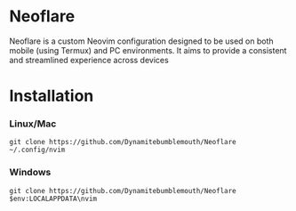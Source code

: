 # Neoflare
Neoflare is a custom Neovim configuration designed to be used on both mobile (using Termux) and PC environments.
It aims to provide a consistent and streamlined experience across devices
# Installation
### Linux/Mac
`git clone https://github.com/Dynamitebumblemouth/Neoflare ~/.config/nvim`

### Windows
`git clone https://github.com/Dynamitebumblemouth/Neoflare $env:LOCALAPPDATA\nvim`
